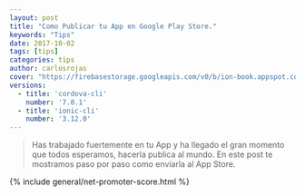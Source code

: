 ```yaml
---
layout: post
title: "Como Publicar tu App en Google Play Store."
keywords: "Tips"
date: 2017-10-02
tags: [tips]
categories: tips
author: carlosrojas
cover: "https://firebasestorage.googleapis.com/v0/b/ion-book.appspot.com/o/posts%2F2017-09-27-enviando-al-appstore%2FGoogle%20play%20store.png?alt=media&token=d259e585-5402-484b-a372-38a18812b426"
versions:
  - title: 'cordova-cli'
    number: '7.0.1'
  - title: 'ionic-cli'
    number: '3.12.0'
---
```


> Has trabajado fuertemente en tu App y ha llegado el gran momento que todos esperamos, hacerla publica al mundo. En este post te mostramos paso por paso como enviarla al App Store.

<!--summary-->

<amp-img width="1280" height="720" layout="responsive" src="https://firebasestorage.googleapis.com/v0/b/ion-book.appspot.com/o/posts%2F2017-09-27-enviando-al-appstore%2FGoogle%20play%20store.png?alt=media&token=d259e585-5402-484b-a372-38a18812b426"></amp-img>

{% include general/net-promoter-score.html %} 

